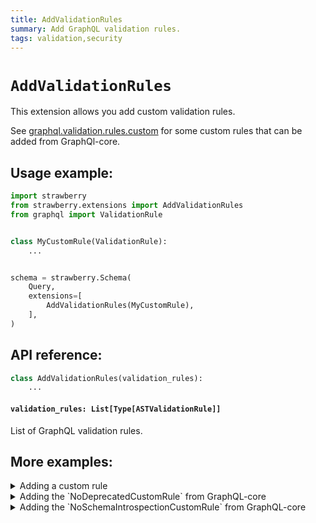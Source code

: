 ```yaml
---
title: AddValidationRules
summary: Add GraphQL validation rules.
tags: validation,security
---
```


# `AddValidationRules`

This extension allows you add custom validation rules.

See [graphql.validation.rules.custom](https://github.com/graphql-python/graphql-core/tree/main/src/graphql/validation/rules/custom) for some custom rules that can be added from GraphQl-core.

## Usage example:

```python
import strawberry
from strawberry.extensions import AddValidationRules
from graphql import ValidationRule


class MyCustomRule(ValidationRule):
    ...


schema = strawberry.Schema(
    Query,
    extensions=[
        AddValidationRules(MyCustomRule),
    ],
)
```

## API reference:

```python
class AddValidationRules(validation_rules):
    ...
```

#### `validation_rules: List[Type[ASTValidationRule]]`

List of GraphQL validation rules.

## More examples:

<details>
  <summary>Adding a custom rule</summary>

```python
import strawberry
from strawberry.extensions import AddValidationRules
from graphql import ValidationRule


class CustomRule(ValidationRule):
    def enter_field(self, node, *args) -> None:
        if node.name.value == "example":
            self.report_error(GraphQLError("Can't query field 'example'"))


schema = strawberry.Schema(
    Query,
    extensions=[
        AddValidationRules([CustomRule]),
    ],
)

result = schema.execute_sync("{ example }")

assert str(result.errors[0]) == "Can't query field 'example'"
```

</details>

<details>
  <summary>Adding the `NoDeprecatedCustomRule` from GraphQL-core</summary>

```python
import strawberry
from strawberry.extensions import AddValidationRules
from graphql.validation import NoDeprecatedCustomRule

schema = strawberry.Schema(
    Query,
    extensions=[
        AddValidationRules([NoDeprecatedCustomRule]),
    ],
)
```

</details>

<details>
  <summary>Adding the `NoSchemaIntrospectionCustomRule` from GraphQL-core</summary>

```python
import strawberry
from strawberry.extensions import AddValidationRules
from graphql.validation import NoSchemaIntrospectionCustomRule

schema = strawberry.Schema(
    Query,
    extensions=[
        AddValidationRules([NoSchemaIntrospectionCustomRule]),
    ],
)
```

</details>
